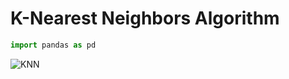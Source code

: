 # K-Nearest Neighbors Algorithm

```py
import pandas as pd
```

![KNN](https://github.com/GabrielMotaBLima/Basic_AI_Templates/blob/master/Machine%20Learning/Supervised%20Learning/Classification/K-Nearest%20Neighbors/KNN.png?raw=true)

